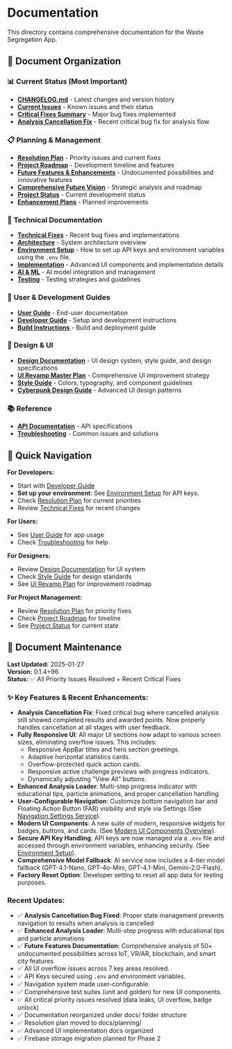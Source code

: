 # Documentation

This directory contains comprehensive documentation for the Waste Segregation App.

## 📁 Document Organization

### 📊 **Current Status** (Most Important)
- **[CHANGELOG.md](../CHANGELOG.md)** - Latest changes and version history
- **[Current Issues](current_issues.md)** - Known issues and their status
- **[Critical Fixes Summary](CRITICAL_FIXES_SUMMARY.md)** - Major bug fixes implemented
- **[Analysis Cancellation Fix](../ANALYSIS_CANCELLATION_FIX.md)** - Recent critical bug fix for analysis flow

### 📋 **Planning & Management**
- **[Resolution Plan](planning/RESOLUTION_PLAN.md)** - Priority issues and current fixes
- **[Project Roadmap](planning/roadmap/unified_project_roadmap.md)** - Development timeline and features
- **[Future Features & Enhancements](planning/roadmap/FUTURE_FEATURES_AND_ENHANCEMENTS.md)** - Undocumented possibilities and innovative features
- **[Comprehensive Future Vision](planning/COMPREHENSIVE_FUTURE_VISION_SUMMARY.md)** - Strategic analysis and roadmap
- **[Project Status](project/status.md)** - Current development status
- **[Enhancement Plans](project/enhancements.md)** - Planned improvements

### 🔧 **Technical Documentation**
- **[Technical Fixes](technical/README.md)** - Recent bug fixes and implementations
- **[Architecture](technical/architecture/README.md)** - System architecture overview
- **[Environment Setup](config/environment_variables.md)** - How to set up API keys and environment variables using the `.env` file.
- **[Implementation](technical/implementation/)** - Advanced UI components and implementation details
- **[AI & ML](technical/ai/README.md)** - AI model integration and management
- **[Testing](technical/testing/README.md)** - Testing strategies and guidelines

### 👥 **User & Development Guides**
- **[User Guide](guides/user_guide.md)** - End-user documentation
- **[Developer Guide](guides/developer_guide.md)** - Setup and development instructions
- **[Build Instructions](guides/build_instructions.md)** - Build and deployment guide

### 🎨 **Design & UI**
- **[Design Documentation](design/README.md)** - UI design system, style guide, and design specifications
- **[UI Revamp Master Plan](design/UI_REVAMP_MASTER_PLAN.md)** - Comprehensive UI improvement strategy
- **[Style Guide](design/app_theme_and_style_guide.md)** - Colors, typography, and component guidelines
- **[Cyberpunk Design Guide](design/ui/cyberpunk_design_guide.md)** - Advanced UI design patterns

### 📚 **Reference**
- **[API Documentation](reference/api.md)** - API specifications
- **[Troubleshooting](reference/troubleshooting.md)** - Common issues and solutions

## 🎯 **Quick Navigation**

**For Developers:**
- Start with [Developer Guide](guides/developer_guide.md)
- **Set up your environment**: See [Environment Setup](config/environment_variables.md) for API keys.
- Check [Resolution Plan](planning/RESOLUTION_PLAN.md) for current priorities
- Review [Technical Fixes](technical/README.md) for recent changes

**For Users:**
- See [User Guide](guides/user_guide.md) for app usage
- Check [Troubleshooting](reference/troubleshooting.md) for help

**For Designers:**
- Review [Design Documentation](design/README.md) for UI system
- Check [Style Guide](design/app_theme_and_style_guide.md) for design standards
- See [UI Revamp Plan](design/UI_REVAMP_MASTER_PLAN.md) for improvement roadmap

**For Project Management:**
- Review [Resolution Plan](planning/RESOLUTION_PLAN.md) for priority fixes
- Check [Project Roadmap](planning/roadmap/unified_project_roadmap.md) for timeline
- See [Project Status](project/status.md) for current state

## 📅 **Document Maintenance**

**Last Updated:** 2025-01-27  
**Version:** 0.1.4+96  
**Status:** ✅ All Priority Issues Resolved + Recent Critical Fixes

### ✨ Key Features & Recent Enhancements:
- **Analysis Cancellation Fix**: Fixed critical bug where cancelled analysis still showed completed results and awarded points. Now properly handles cancellation at all stages with user feedback.
- **Fully Responsive UI**: All major UI sections now adapt to various screen sizes, eliminating overflow issues. This includes:
    - Responsive AppBar titles and hero section greetings.
    - Adaptive horizontal statistics cards.
    - Overflow-protected quick action cards.
    - Responsive active challenge previews with progress indicators.
    - Dynamically adjusting "View All" buttons.
- **Enhanced Analysis Loader**: Multi-step progress indicator with educational tips, particle animations, and proper cancellation handling.
- **User-Configurable Navigation**: Customize bottom navigation bar and Floating Action Button (FAB) visibility and style via Settings (See [Navigation Settings Service](services/navigation_settings_service.md)).
- **Modern UI Components**: A new suite of modern, responsive widgets for badges, buttons, and cards. (See [Modern UI Components Overview](widgets/modern_ui_components.md)).
- **Secure API Key Handling**: API keys are now managed via a `.env` file and accessed through environment variables, enhancing security. (See [Environment Setup](config/environment_variables.md)).
- **Comprehensive Model Fallback**: AI service now includes a 4-tier model fallback (GPT-4.1-Nano, GPT-4o-Mini, GPT-4.1-Mini, Gemini-2.0-Flash).
- **Factory Reset Option**: Developer setting to reset all app data for testing purposes.

### Recent Updates:
- ✅ **Analysis Cancellation Bug Fixed**: Proper state management prevents navigation to results when analysis is cancelled
- ✅ **Enhanced Analysis Loader**: Multi-step progress with educational tips and particle animations
- ✅ **Future Features Documentation**: Comprehensive analysis of 50+ undocumented possibilities across IoT, VR/AR, blockchain, and smart city features
- ✅ All UI overflow issues across 7 key areas resolved.
- ✅ API Keys secured using `.env` and environment variables.
- ✅ Navigation system made user-configurable.
- ✅ Comprehensive test suites (unit and golden) for new UI components.
- ✅ All critical priority issues resolved (data leaks, UI overflow, badge unlock)
- ✅ Documentation reorganized under docs/ folder structure
- ✅ Resolution plan moved to docs/planning/
- ✅ Advanced UI implementation docs organized
- ✅ Firebase storage migration planned for Phase 2

